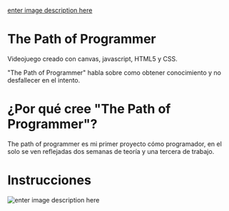 [enter image description here](https://res.cloudinary.com/dagreomkt/image/upload/v1581868746/Github/Cabecera_ntoma0.png)

# The Path of Programmer

Videojuego creado con canvas, javascript, HTML5 y CSS.  

"The Path of Programmer" habla sobre como obtener conocimiento y no desfallecer en el intento.  

# ¿Por qué cree "The Path of Programmer"?

The path of programmer es mi primer proyecto cómo programador, en el solo se ven reflejadas dos semanas de teoría y una tercera de trabajo.


# Instrucciones

![enter image description here](https://res.cloudinary.com/dagreomkt/image/upload/v1581868747/Github/Instructions_ebxbsg.png)
